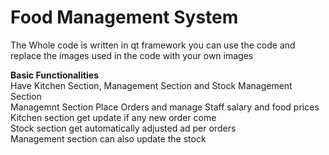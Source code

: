 # Food Management System  
The Whole code is written in qt framework you can use the code and replace the images used in the code with your own images

**Basic Functionalities**  
Have Kitchen Section, Management Section and Stock Management Section  
Managemnt Section Place Orders and manage Staff salary and food prices  
Kitchen section get update if any new order come  
Stock section get automatically adjusted ad per orders  
Management section can also update the stock  

